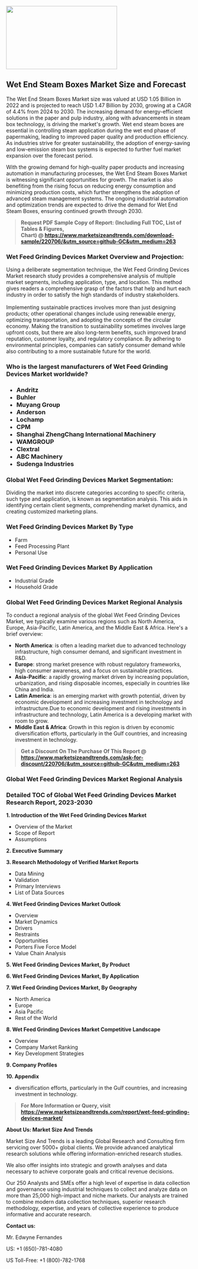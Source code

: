 <p><img class="alignnone size-medium wp-image-20088" src="https://ffe5etoiles.com/wp-content/uploads/2024/12/MST1-300x171.png" alt="" width="300" height="171" /></p><h2>Wet End Steam Boxes Market Size and Forecast</h2><p>The Wet End Steam Boxes Market size was valued at USD 1.05 Billion in 2022 and is projected to reach USD 1.47 Billion by 2030, growing at a CAGR of 4.4% from 2024 to 2030. The increasing demand for energy-efficient solutions in the paper and pulp industry, along with advancements in steam box technology, is driving the market's growth. Wet end steam boxes are essential in controlling steam application during the wet end phase of papermaking, leading to improved paper quality and production efficiency. As industries strive for greater sustainability, the adoption of energy-saving and low-emission steam box systems is expected to further fuel market expansion over the forecast period.</p><p>With the growing demand for high-quality paper products and increasing automation in manufacturing processes, the Wet End Steam Boxes Market is witnessing significant opportunities for growth. The market is also benefiting from the rising focus on reducing energy consumption and minimizing production costs, which further strengthens the adoption of advanced steam management systems. The ongoing industrial automation and optimization trends are expected to drive the demand for Wet End Steam Boxes, ensuring continued growth through 2030.</p></p><blockquote id="" class=""><strong>Request PDF Sample Copy of Report: (Including Full TOC, List of Tables &amp; Figures, Chart)&nbsp;@&nbsp;<strong><a href="https://www.marketsizeandtrends.com/download-sample/220706/&utm_source=github-GC&utm_medium=263" target="_blank">https://www.marketsizeandtrends.com/download-sample/220706/&utm_source=github-GC&utm_medium=263</a></strong></strong></blockquote><h3 id="" class="">Wet Feed Grinding Devices Market&nbsp;Overview and Projection:</h3><p id="" class="">Using a deliberate segmentation technique, the Wet Feed Grinding Devices Market research study provides a comprehensive analysis of multiple market segments, including application, type, and location. This method gives readers a comprehensive grasp of the factors that help and hurt each industry in order to satisfy the high standards of industry stakeholders. <br /> <br />Implementing sustainable practices involves more than just designing products; other operational changes include using renewable energy, optimizing transportation, and adopting the concepts of the circular economy. Making the transition to sustainability sometimes involves large upfront costs, but there are also long-term benefits, such improved brand reputation, customer loyalty, and regulatory compliance. By adhering to environmental principles, companies can satisfy consumer demand while also contributing to a more sustainable future for the world.</p><h3 id="" class="">Who is the largest manufacturers of&nbsp;Wet Feed Grinding Devices Market worldwide?</h3><h3 class=""><p><ul><li>Andritz </li><li> Buhler </li><li> Muyang Group </li><li> Anderson </li><li> Lochamp </li><li> CPM </li><li> Shanghai ZhengChang International Machinery </li><li> WAMGROUP </li><li> Clextral </li><li> ABC Machinery </li><li> Sudenga Industries</li></ul></p></h3><h3 id="" class="">Global&nbsp;Wet Feed Grinding Devices Market Segmentation:</h3><p id="" class="">Dividing the market into discrete categories according to specific criteria, such type and application, is known as segmentation analysis. This aids in identifying certain client segments, comprehending market dynamics, and creating customized marketing plans.</p><h3 id="" class="">Wet Feed Grinding Devices Market&nbsp;By Type</h3><p><p><ul><li>Farm</li><li> Feed Processing Plant</li><li> Personal Use</p></li></ul></p></p><h3 id="" class="">Wet Feed Grinding Devices Market&nbsp;By Application</h3><p class=""><p><ul><li>Industrial Grade</li><li> Household Grade</li></ul></p></p><h3 id="" class="">Global Wet Feed Grinding Devices Market Regional Analysis</h3><p id="" class="">To conduct a regional analysis of the global Wet Feed Grinding Devices Market, we typically examine various regions such as North America, Europe, Asia-Pacific, Latin America, and the Middle East &amp; Africa. Here's a brief overview:</p><ul><li><strong>North America</strong>: is often a leading market due to advanced technology infrastructure, high consumer demand, and significant investment in R&amp;D.</li><li><strong>Europe</strong>: strong market presence with robust regulatory frameworks, high consumer awareness, and a focus on sustainable practices.</li><li><strong>Asia-Pacific</strong>: a rapidly growing market driven by increasing population, urbanization, and rising disposable incomes, especially in countries like China and India.</li><li><strong>Latin America</strong>: is an emerging market with growth potential, driven by economic development and increasing investment in technology and infrastructure.Due to economic development and rising investments in infrastructure and technology, Latin America is a developing market with room to grow.</li><li><strong>Middle East &amp; Africa</strong>: Growth in this region is driven by economic diversification efforts, particularly in the Gulf countries, and increasing investment in technology.</li></ul><blockquote id="" class=""><strong>Get a Discount On The Purchase Of This Report @ <strong><a href="https://www.marketsizeandtrends.com/ask-for-discount/220706/&utm_source=github-GC&utm_medium=263" target="_blank">https://www.marketsizeandtrends.com/ask-for-discount/220706/&utm_source=github-GC&utm_medium=263</a></strong></strong></blockquote><h3 id="" class="">Global Wet Feed Grinding Devices Market Regional Analysis</h3><h3 id="" class="">Detailed TOC of Global Wet Feed Grinding Devices Market Research Report, 2023-2030</h3><p id="" class=""><strong>1. Introduction of the Wet Feed Grinding Devices Market</strong></p><ul><li>Overview of the Market</li><li>Scope of Report</li><li>Assumptions</li></ul><p id="" class=""><strong>2. Executive Summary</strong></p><p id="" class=""><strong>3. Research Methodology of Verified Market Reports</strong></p><ul><li>Data Mining</li><li>Validation</li><li>Primary Interviews</li><li>List of Data Sources</li></ul><p id="" class=""><strong>4. Wet Feed Grinding Devices Market Outlook</strong></p><ul><li>Overview</li><li>Market Dynamics</li><li>Drivers</li><li>Restraints</li><li>Opportunities</li><li>Porters Five Force Model</li><li>Value Chain Analysis</li></ul><p id="" class=""><strong>5. Wet Feed Grinding Devices Market, By Product</strong></p><p id="" class=""><strong>6. Wet Feed Grinding Devices Market, By Application</strong></p><p id="" class=""><strong>7. Wet Feed Grinding Devices Market, By Geography</strong></p><ul><li>North America</li><li>Europe</li><li>Asia Pacific</li><li>Rest of the World</li></ul><p id="" class=""><strong>8. Wet Feed Grinding Devices Market Competitive Landscape</strong></p><ul><li>Overview</li><li>Company Market Ranking</li><li>Key Development Strategies</li></ul><p id="" class=""><strong>9. Company Profiles</strong></p><p id="" class=""><strong>10. Appendix</strong></p><ul><li>diversification efforts, particularly in the Gulf countries, and increasing investment in technology.</li></ul><blockquote id="" class=""><strong>For More Information or Query, visit <strong><strong><a href="https://www.marketsizeandtrends.com/report/wet-feed-grinding-devices-market/" target="_blank">https://www.marketsizeandtrends.com/report/wet-feed-grinding-devices-market/</a></strong></strong></strong></blockquote><p id="" class=""><strong>About Us: Market Size And Trends</strong></p><p id="" class="">Market Size And Trends is a leading Global Research and Consulting firm servicing over 5000+ global clients. We provide advanced analytical research solutions while offering information-enriched research studies.</p><p id="" class="">We also offer insights into strategic and growth analyses and data necessary to achieve corporate goals and critical revenue decisions.</p><p id="" class="">Our 250 Analysts and SMEs offer a high level of expertise in data collection and governance using industrial techniques to collect and analyze data on more than 25,000 high-impact and niche markets. Our analysts are trained to combine modern data collection techniques, superior research methodology, expertise, and years of collective experience to produce informative and accurate research.</p><p id="" class=""><strong>Contact us:</strong></p><p id="" class="">Mr. Edwyne Fernandes</p><p id="" class="">US: +1 (650)-781-4080</p><p id="" class="">US Toll-Free: +1 (800)-782-1768</p>
